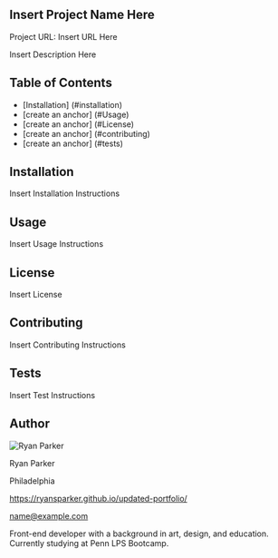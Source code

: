 
## Insert Project Name Here

Project URL: Insert URL Here

Insert Description Here

## Table of Contents

* [Installation] (#installation)
* [create an anchor] (#Usage)
* [create an anchor] (#License)
* [create an anchor] (#contributing)
* [create an anchor] (#tests)

## Installation

Insert Installation Instructions

## Usage

Insert Usage Instructions

## License

Insert License

## Contributing

Insert Contributing Instructions

## Tests

Insert Test Instructions

## Author

![Ryan Parker](https://avatars1.githubusercontent.com/u/61031226?v=4)

Ryan Parker

Philadelphia

https://ryansparker.github.io/updated-portfolio/

name@example.com

Front-end developer with a background in art, design, and education. Currently studying at Penn LPS Bootcamp.
